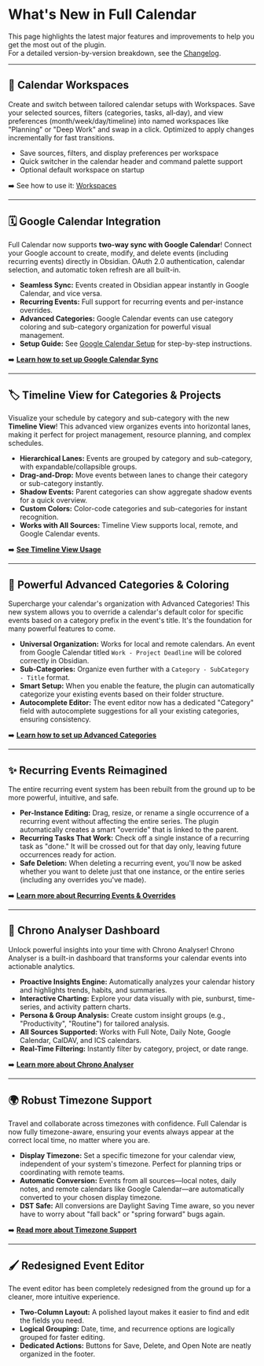 # What's New in Full Calendar

This page highlights the latest major features and improvements to help you get the most out of the plugin.  
For a detailed version-by-version breakdown, see the [Changelog](changelog.md).

---

## 🧩 Calendar Workspaces

Create and switch between tailored calendar setups with Workspaces. Save your selected sources, filters (categories, tasks, all‑day), and view preferences (month/week/day/timeline) into named workspaces like "Planning" or "Deep Work" and swap in a click. Optimized to apply changes incrementally for fast transitions.

- Save sources, filters, and display preferences per workspace
- Quick switcher in the calendar header and command palette support
- Optional default workspace on startup

➡️ See how to use it: [Workspaces](views/workspaces.md)

---

## 🗓️ Google Calendar Integration

Full Calendar now supports **two-way sync with Google Calendar**! Connect your Google account to create, modify, and delete events (including recurring events) directly in Obsidian. OAuth 2.0 authentication, calendar selection, and automatic token refresh are all built-in.

- **Seamless Sync:** Events created in Obsidian appear instantly in Google Calendar, and vice versa.
- **Recurring Events:** Full support for recurring events and per-instance overrides.
- **Advanced Categories:** Google Calendar events can use category coloring and sub-category organization for powerful visual management.
- **Setup Guide:** See [Google Calendar Setup](calendars/gcal.md) for step-by-step instructions.

➡️ **[Learn how to set up Google Calendar Sync](calendars/gcal.md)**

---

## 🏷️ Timeline View for Categories & Projects

Visualize your schedule by category and sub-category with the new **Timeline View**! This advanced view organizes events into horizontal lanes, making it perfect for project management, resource planning, and complex schedules.

- **Hierarchical Lanes:** Events are grouped by category and sub-category, with expandable/collapsible groups.
- **Drag-and-Drop:** Move events between lanes to change their category or sub-category instantly.
- **Shadow Events:** Parent categories can show aggregate shadow events for a quick overview.
- **Custom Colors:** Color-code categories and sub-categories for instant recognition.
- **Works with All Sources:** Timeline View supports local, remote, and Google Calendar events.

➡️ **[See Timeline View Usage](views/timeline_view.md)**

---

## 🎨 Powerful Advanced Categories & Coloring

Supercharge your calendar's organization with Advanced Categories! This new system allows you to override a calendar's default color for specific events based on a category prefix in the event's title. It's the foundation for many powerful features to come.

-   **Universal Organization:** Works for local and remote calendars. An event from Google Calendar titled `Work - Project Deadline` will be colored correctly in Obsidian.
-   **Sub-Categories:** Organize even further with a `Category - SubCategory - Title` format.
-   **Smart Setup:** When you enable the feature, the plugin can automatically categorize your existing events based on their folder structure.
-   **Autocomplete Editor:** The event editor now has a dedicated "Category" field with autocomplete suggestions for all your existing categories, ensuring consistency.

➡️ **[Learn how to set up Advanced Categories](events/categories.md)**

---

## ✨ Recurring Events Reimagined

The entire recurring event system has been rebuilt from the ground up to be more powerful, intuitive, and safe.

- **Per-Instance Editing:** Drag, resize, or rename a single occurrence of a recurring event without affecting the entire series. The plugin automatically creates a smart "override" that is linked to the parent.
- **Recurring Tasks That Work:** Check off a single instance of a recurring task as "done." It will be crossed out for that day only, leaving future occurrences ready for action.
- **Safe Deletion:** When deleting a recurring event, you'll now be asked whether you want to delete just that one instance, or the entire series (including any overrides you've made).

➡️ **[Learn more about Recurring Events & Overrides](events/recurring.md)**

---

## 🧠 Chrono Analyser Dashboard

Unlock powerful insights into your time with Chrono Analyser! Chrono Analyser is a built-in dashboard that transforms your calendar events into actionable analytics.

- **Proactive Insights Engine:** Automatically analyzes your calendar history and highlights trends, habits, and summaries.
- **Interactive Charting:** Explore your data visually with pie, sunburst, time-series, and activity pattern charts.
- **Persona & Group Analysis:** Create custom insight groups (e.g., "Productivity", "Routine") for tailored analysis.
- **All Sources Supported:** Works with Full Note, Daily Note, Google Calendar, CalDAV, and ICS calendars.
- **Real-Time Filtering:** Instantly filter by category, project, or date range.

➡️ **[Learn more about Chrono Analyser](chrono_analyser/introduction.md)**

---

## 🌍 Robust Timezone Support

Travel and collaborate across timezones with confidence. Full Calendar is now fully timezone-aware, ensuring your events always appear at the correct local time, no matter where you are.

-   **Display Timezone:** Set a specific timezone for your calendar view, independent of your system's timezone. Perfect for planning trips or coordinating with remote teams.
-   **Automatic Conversion:** Events from all sources—local notes, daily notes, and remote calendars like Google Calendar—are automatically converted to your chosen display timezone.
-   **DST Safe:** All conversions are Daylight Saving Time aware, so you never have to worry about "fall back" or "spring forward" bugs again.

➡️ **[Read more about Timezone Support](events/timezones.md)**

---

##  🖌️ Redesigned Event Editor

The event editor has been completely redesigned from the ground up for a cleaner, more intuitive experience.

-   **Two-Column Layout:** A polished layout makes it easier to find and edit the fields you need.
-   **Logical Grouping:** Date, time, and recurrence options are logically grouped for faster editing.
-   **Dedicated Actions:** Buttons for Save, Delete, and Open Note are neatly organized in the footer.